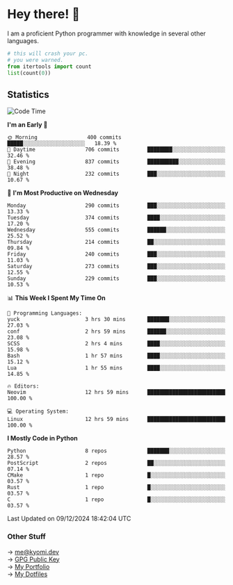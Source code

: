# Hey there! 👋

I am a proficient Python programmer with knowledge in several other languages.

```py
# this will crash your pc.
# you were warned.
from itertools import count
list(count(0))
```

## Statistics
<!--START_SECTION:waka-->
![Code Time](http://img.shields.io/badge/Code%20Time-1%2C632%20hrs%2040%20mins-blue)

**I'm an Early 🐤** 

```text
🌞 Morning                400 commits         █████░░░░░░░░░░░░░░░░░░░░   18.39 % 
🌆 Daytime                706 commits         ████████░░░░░░░░░░░░░░░░░   32.46 % 
🌃 Evening                837 commits         ██████████░░░░░░░░░░░░░░░   38.48 % 
🌙 Night                  232 commits         ███░░░░░░░░░░░░░░░░░░░░░░   10.67 % 
```
📅 **I'm Most Productive on Wednesday** 

```text
Monday                   290 commits         ███░░░░░░░░░░░░░░░░░░░░░░   13.33 % 
Tuesday                  374 commits         ████░░░░░░░░░░░░░░░░░░░░░   17.20 % 
Wednesday                555 commits         ██████░░░░░░░░░░░░░░░░░░░   25.52 % 
Thursday                 214 commits         ██░░░░░░░░░░░░░░░░░░░░░░░   09.84 % 
Friday                   240 commits         ███░░░░░░░░░░░░░░░░░░░░░░   11.03 % 
Saturday                 273 commits         ███░░░░░░░░░░░░░░░░░░░░░░   12.55 % 
Sunday                   229 commits         ███░░░░░░░░░░░░░░░░░░░░░░   10.53 % 
```


📊 **This Week I Spent My Time On** 

```text
💬 Programming Languages: 
yuck                     3 hrs 30 mins       ███████░░░░░░░░░░░░░░░░░░   27.03 % 
conf                     2 hrs 59 mins       ██████░░░░░░░░░░░░░░░░░░░   23.08 % 
SCSS                     2 hrs 4 mins        ████░░░░░░░░░░░░░░░░░░░░░   15.98 % 
Bash                     1 hr 57 mins        ████░░░░░░░░░░░░░░░░░░░░░   15.12 % 
Lua                      1 hr 55 mins        ████░░░░░░░░░░░░░░░░░░░░░   14.85 % 

🔥 Editors: 
Neovim                   12 hrs 59 mins      █████████████████████████   100.00 % 

💻 Operating System: 
Linux                    12 hrs 59 mins      █████████████████████████   100.00 % 
```

**I Mostly Code in Python** 

```text
Python                   8 repos             ███████░░░░░░░░░░░░░░░░░░   28.57 % 
PostScript               2 repos             ██░░░░░░░░░░░░░░░░░░░░░░░   07.14 % 
CMake                    1 repo              █░░░░░░░░░░░░░░░░░░░░░░░░   03.57 % 
Rust                     1 repo              █░░░░░░░░░░░░░░░░░░░░░░░░   03.57 % 
C                        1 repo              █░░░░░░░░░░░░░░░░░░░░░░░░   03.57 % 
```




 Last Updated on 09/12/2024 18:42:04 UTC
<!--END_SECTION:waka-->

### Other Stuff

→ [me@kyomi.dev](mailto:me@kyomi.dev)\
→ [GPG Public Key](https://github.com/bitterteriyaki.gpg)\
→ [My Portfolio](https://kyomi.dev)\
→ [My Dotfiles](https://github.com/bitterteriyaki/dotfiles)
